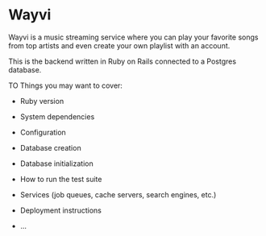 # Wayvi

Wayvi is a music streaming service where you can play your favorite songs from top artists and even create your own playlist with an account.

This is the backend written in Ruby on Rails connected to a Postgres database.

TO 
Things you may want to cover:

* Ruby version

* System dependencies

* Configuration

* Database creation

* Database initialization

* How to run the test suite

* Services (job queues, cache servers, search engines, etc.)

* Deployment instructions

* ...

